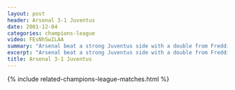 ```yaml
---
layout: post
header: Arsenal 3-1 Juventus
date: 2001-12-04
categories: champions-league
video: FEsNhSwILAA
summary: "Arsenal beat a strong Juventus side with a double from Freddie Ljungberg"
excerpt: "Arsenal beat a strong Juventus side with a double from Freddie Ljungberg"
title: Arsenal 3-1 Juventus
---
```


{% include related-champions-league-matches.html  %}